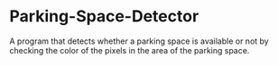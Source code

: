 # Parking-Space-Detector
A program that detects whether a parking space is available or not by checking the color of the pixels in the area of the parking space.
